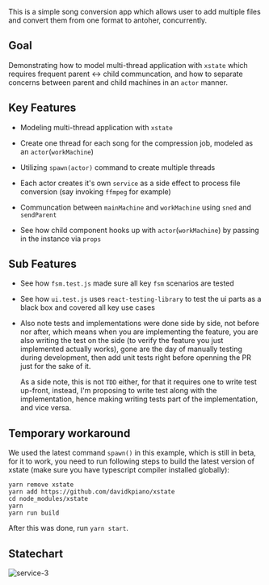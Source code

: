 This is a simple song conversion app which allows user to add multiple files and convert them from one format to antoher, concurrently.

## Goal

Demonstrating how to model multi-thread application with `xstate` which requires frequent parent <-> child communcation, and how to separate concerns between parent and child machines in an `actor` manner.

## Key Features

- Modeling multi-thread application with `xstate`

- Create one thread for each song for the compression job, modeled as an `actor`(`workMachine`)

- Utilizing `spawn(actor)` command to create multiple threads

- Each actor creates it's own `service` as a side effect to process file conversion (say invoking `ffmpeg` for example)

- Communcation between `mainMachine` and `workMachine` using `sned` and `sendParent`

- See how child component hooks up with `actor`(`workMachine`) by passing in the instance via `props`

## Sub Features

- See how `fsm.test.js` made sure all key `fsm` scenarios are tested

- See how `ui.test.js` uses `react-testing-library` to test the ui parts as a black box and covered all key use cases

- Also note tests and implementations were done side by side, not before nor after, which means when you are implementing the feature, you are also writing the test on the side (to verify the feature you just implemented actually works), gone are the day of manually testing during development, then add unit tests right before openning the PR just for the sake of it.

	As a side note, this is not `TDD` either, for that it requires one to write test up-front, instead, I'm proposing to write test along with the implementation, hence making writing tests part of the implementation, and vice versa.

## Temporary workaround

We used the latest command `spawn()` in this example, which is still in beta, for it to work, you need to run following steps to build the latest version of xstate (make sure you have typescript compiler installed globally):

```
yarn remove xstate
yarn add https://github.com/davidkpiano/xstate
cd node_modules/xstate
yarn
yarn run build
````

After this was done, run `yarn start`.

## Statechart

![service-3](https://user-images.githubusercontent.com/325936/57836013-6746e080-77f2-11e9-9cf6-39b6f380595f.png)
